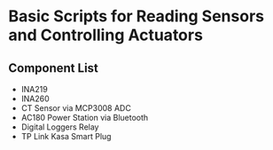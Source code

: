 # Basic Scripts for Reading Sensors and Controlling Actuators

## Component List
* INA219
* INA260
* CT Sensor via MCP3008 ADC
* AC180 Power Station via Bluetooth
* Digital Loggers Relay
* TP Link Kasa Smart Plug